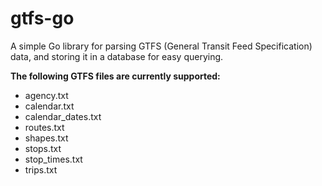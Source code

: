 # gtfs-go

A simple Go library for parsing GTFS (General Transit Feed Specification) data, and storing it in a database for easy querying.

**The following GTFS files are currently supported:**
- agency.txt
- calendar.txt
- calendar_dates.txt
- routes.txt
- shapes.txt
- stops.txt
- stop_times.txt
- trips.txt
